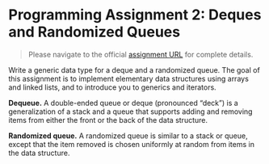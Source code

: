 # Programming Assignment 2: Deques and Randomized Queues

> Please navigate to the official [assignment URL](http://coursera.cs.princeton.edu/algs4/assignments/queues.html) for complete details.

Write a generic data type for a deque and a randomized queue. The goal of this assignment is to implement elementary data structures using arrays and linked lists, and to introduce you to generics and iterators.

**Dequeue.**
A double-ended queue or deque (pronounced “deck”) is a generalization of a stack and a queue that supports adding and removing items from either the front or the back of the data structure.

**Randomized queue.**
A randomized queue is similar to a stack or queue, except that the item removed is chosen uniformly at random from items in the data structure.